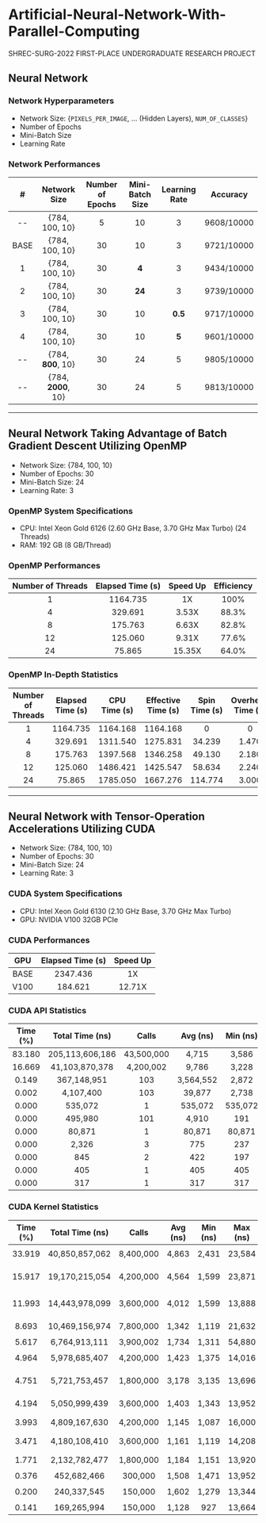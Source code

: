 # Artificial-Neural-Network-With-Parallel-Computing

SHREC-SURG-2022 FIRST-PLACE UNDERGRADUATE RESEARCH PROJECT

## Neural Network

### Network Hyperparameters

* Network Size: {`PIXELS_PER_IMAGE`, ... (Hidden Layers), `NUM_OF_CLASSES`}
* Number of Epochs
* Mini-Batch Size
* Learning Rate

### Network Performances

|   #  |     Network Size    | Number of Epochs | Mini-Batch Size | Learning Rate |  Accuracy  |
| :--: | :-----------------: | :--------------: | :-------------: | :-----------: | :--------: |
|  --  |    {784, 100, 10}   |         5        |        10       |       3       | 9608/10000 |
| BASE |    {784, 100, 10}   |        30        |        10       |       3       | 9721/10000 |
|   1  |    {784, 100, 10}   |        30        |      **4**      |       3       | 9434/10000 |
|   2  |    {784, 100, 10}   |        30        |      **24**     |       3       | 9739/10000 |
|   3  |    {784, 100, 10}   |        30        |        10       |    **0.5**    | 9717/10000 |
|   4  |    {784, 100, 10}   |        30        |        10       |     **5**     | 9601/10000 |
|  --  |  {784, **800**, 10} |        30        |        24       |       5       | 9805/10000 |
|  --  | {784, **2000**, 10} |        30        |        24       |       5       | 9813/10000 |

---

## Neural Network Taking Advantage of Batch Gradient Descent Utilizing OpenMP

* Network Size: {784, 100, 10}
* Number of Epochs: 30
* Mini-Batch Size: 24
* Learning Rate: 3

### OpenMP System Specifications

* CPU: Intel Xeon Gold 6126 (2.60 GHz Base, 3.70 GHz Max Turbo) (24 Threads)
* RAM: 192 GB (8 GB/Thread)

### OpenMP Performances

| Number of Threads | Elapsed Time (s) | Speed Up | Efficiency |
| :---------------: | :--------------: | :------: | :--------: |
|         1         |     1164.735     |    1X    |    100%    |
|         4         |      329.691     |   3.53X  |    88.3%   |
|         8         |      175.763     |   6.63X  |    82.8%   |
|         12        |      125.060     |   9.31X  |    77.6%   |
|         24        |      75.865      |  15.35X  |    64.0%   |

### OpenMP In-Depth Statistics

| Number of Threads | Elapsed Time (s) | CPU Time (s) | Effective Time (s) | Spin Time (s) | Overhead Time (s) |
| :---------------: | :--------------: | :----------: | :----------------: | :-----------: | :---------------: |
|         1         |     1164.735     |   1164.168   |      1164.168      |       0       |         0         |
|         4         |      329.691     |   1311.540   |      1275.831      |     34.239    |       1.470       |
|         8         |      175.763     |   1397.568   |      1346.258      |     49.130    |       2.180       |
|         12        |      125.060     |   1486.421   |      1425.547      |     58.634    |       2.240       |
|         24        |      75.865      |   1785.050   |      1667.276      |    114.774    |       3.000       |

---

## Neural Network with Tensor-Operation Accelerations Utilizing CUDA

* Network Size: {784, 100, 10}
* Number of Epochs: 30
* Mini-Batch Size: 24
* Learning Rate: 3

### CUDA System Specifications

* CPU: Intel Xeon Gold 6130 (2.10 GHz Base, 3.70 GHz Max Turbo)
* GPU: NVIDIA V100 32GB PCIe

### CUDA Performances

| GPU  | Elapsed Time (s) | Speed Up |
| :--: | :--------------: | :------: |
| BASE |     2347.436     |    1X    |
| V100 |      184.621     |  12.71X  |

### CUDA API Statistics

| Time (%) | Total Time (ns) |    Calls   |  Avg (ns) | Min (ns) |   Max (ns)  |         Name         |
| :------: | :-------------: | :--------: | :-------: | :------: | :---------: | :------------------: |
|  83.180  | 205,113,606,186 | 43,500,000 |   4,715   |   3,586  | 101,588,538 |   cudaLaunchKernel   |
|  16.669  |  41,103,870,378 |  4,200,002 |   9,786   |   3,228  | 147,246,447 |      cudaMemcpy      |
|   0.149  |   367,148,951   |     103    | 3,564,552 |   2,872  | 364,186,172 |      cudaMalloc      |
|   0.002  |    4,107,400    |     103    |   39,877  |   2,738  |  2,289,262  |       cudaFree       |
|   0.000  |     535,072     |      1     |  535,072  |  535,072 |   535,072   |  cuDeviceGetPCIBusId |
|   0.000  |     495,980     |     101    |   4,910   |    191   |   222,688   | cuDeviceGetAttribute |
|   0.000  |      80,871     |      1     |   80,871  |  80,871  |    80,871   |    cuDeviceGetName   |
|   0.000  |      2,326      |      3     |    775    |    237   |    1,808    |   cuDeviceGetCount   |
|   0.000  |       845       |      2     |    422    |    197   |     648     |      cuDeviceGet     |
|   0.000  |       405       |      1     |    405    |    405   |     405     |   cuDeviceTotalMem   |
|   0.000  |       317       |      1     |    317    |    317   |     317     |    cuDeviceGetUuid   |

### CUDA Kernel Statistics

| Time (%) | Total Time (ns) |   Calls   | Avg (ns) | Min (ns) | Max (ns) |                                               Name                                               |
| :------: | :-------------: | :-------: | :------: | :------: | :------: | :----------------------------------------------------------------------------------------------: |
|  33.919  |  40,850,857,062 | 8,400,000 |   4,863  |   2,431  |  23,584  |               `dotMatrixVectorSumReduction_(unsigned int, unsigned int, double *)`               |
|  15.917  |  19,170,215,054 | 4,200,000 |   4,564  |   1,599  |  23,871  | `dotMatrixVectorMultiply_(unsigned int, unsigned int, double const *, double const *, double *)` |
|  11.993  |  14,443,978,099 | 3,600,000 |   4,012  |   1,599  |  13,888  | `dotVectorsWithMatrixOut_(unsigned int, unsigned int, double const *, double const *, double *)` |
|   8.693  |  10,469,156,974 | 7,800,000 |   1,342  |   1,119  |  21,632  |                  `add_(unsigned int, double const *, double const *, double *)`                  |
|   5.617  |  6,764,913,111  | 3,900,002 |   1,734  |   1,311  |  54,880  |                                         CUDA memcpy HtoD                                         |
|   4.964  |  5,978,685,407  | 4,200,000 |   1,423  |   1,375  |  14,016  |                        `sigmoid_(unsigned int, double const *, double *)`                        |
|   4.751  |  5,721,753,457  | 1,800,000 |   3,178  |   3,135  |  13,696  |     `dotVectorMatrix_(unsigned int, unsigned int, double const *, double const *, double *)`     |
|   4.194  |  5,050,999,439  | 3,600,000 |   1,403  |   1,343  |  13,952  |                      `sigmoidPrime_(unsigned int, double const *, double *)`                     |
|   3.993  |  4,809,167,630  | 4,200,000 |   1,145  |   1,087  |  16,000  |                          `copy_(unsigned int, double const *, double *)`                         |
|   3.471  |  4,180,108,410  | 3,600,000 |   1,161  |   1,119  |  14,208  |                `multiply_(unsigned int, double const *, double const *, double *)`               |
|   1.771  |  2,132,782,477  | 1,800,000 |   1,184  |   1,151  |  13,920  |                `subtract_(unsigned int, double const *, double const *, double *)`               |
|   0.376  |   452,682,466   |  300,000  |   1,508  |   1,471  |  13,952  |                                         CUDA memcpy DtoH                                         |
|   0.200  |   240,337,545   |  150,000  |   1,602  |   1,279  |  13,344  |               `reduceCost_(unsigned int, double, double, double const *, double *)`              |
|   0.141  |   169,265,994   |  150,000  |   1,128  |    927   |  13,664  |                                  `zero_(unsigned int, double *)`                                 |
